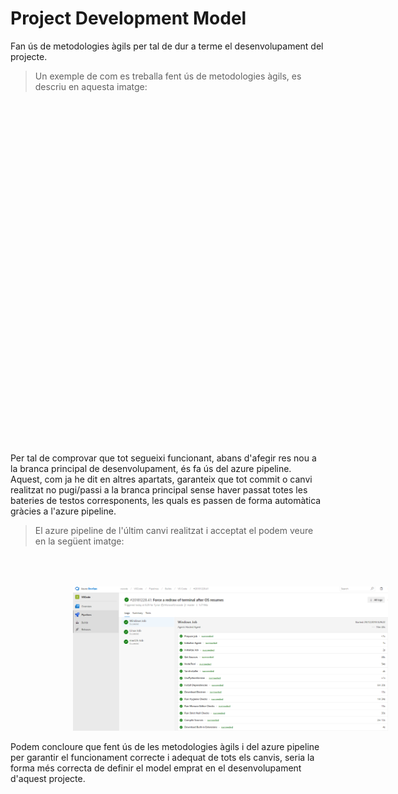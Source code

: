 <!-- TITLE: Project Development Model -->
<!-- SUBTITLE: Project Development Model -->

# Project Development Model
Fan ús de metodologies àgils per tal de dur a terme el desenvolupament del projecte. 

> Un exemple de com es treballa fent ús de metodologies àgils, es descriu en aquesta imatge:

<html>
  <img style="margin-left:750px; margin-top:50px;" src="/uploads/agile-software-development.png" />
</html>

Per tal de comprovar que tot segueixi funcionant, abans d'afegir res nou a la branca principal de desenvolupament, és fa ús del azure pipeline.  
Aquest, com ja he dit en altres apartats, garanteix que tot commit o canvi realitzat no pugi/passi a la branca principal sense haver passat totes les bateries de testos corresponents, les quals es passen de forma automàtica gràcies a l'azure pipeline. 

> El azure pipeline de l'últim canvi realitzat i acceptat el podem veure en la següent imatge:

<html>
  <img style="margin-left:100px; margin-top:50px;" src="/uploads/asdfghjkln-654658.png" />
</html>

Podem concloure que fent ús de les metodologies àgils i del azure pipeline per garantir el funcionament correcte i adequat de tots els canvis, seria la forma més correcta de definir el model emprat en el desenvolupament d'aquest projecte.
